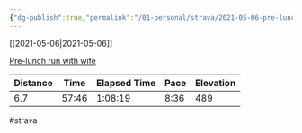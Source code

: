 ```yaml
---
{"dg-publish":true,"permalink":"/01-personal/strava/2021-05-06-pre-lunch-run-with-wife/"}
---
```



[[2021-05-06\|2021-05-06]]

[Pre-lunch run with wife](https://www.strava.com/activities/5254620856)

| Distance | Time  | Elapsed Time | Pace | Elevation |
| -------- | ----- | ------------ | ---- | --------- |
| 6.7      | 57:46 | 1:08:19      | 8:36 | 489       |




#strava
